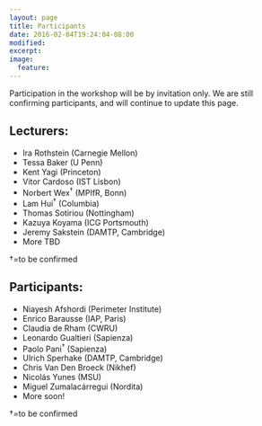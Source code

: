 ```yaml
---
layout: page
title: Participants
date: 2016-02-04T19:24:04-08:00
modified:
excerpt:
image:
  feature:
---
```


Participation in the workshop will be by invitation only.
We are still confirming participants, and will continue to update this
page.

## Lecturers:

* Ira Rothstein (Carnegie Mellon)
* Tessa Baker (U Penn)
* Kent Yagi (Princeton)
* Vitor Cardoso (IST Lisbon)
* Norbert Wex<sup>†</sup> (MPIfR, Bonn)
* Lam Hui<sup>†</sup> (Columbia)
* Thomas Sotiriou (Nottingham)
* Kazuya Koyama (ICG Portsmouth)
* Jeremy Sakstein (DAMTP, Cambridge)
* More TBD

†=to be confirmed

## Participants:

* Niayesh Afshordi (Perimeter Institute)
* Enrico Barausse (IAP, Paris)
* Claudia de Rham (CWRU)
* Leonardo Gualtieri (Sapienza)
* Paolo Pani<sup>†</sup> (Sapienza)
* Ulrich Sperhake (DAMTP, Cambridge)
* Chris Van Den Broeck (Nikhef)
* Nicolás Yunes (MSU)
* Miguel Zumalacárregui (Nordita)
* More soon!

†=to be confirmed

